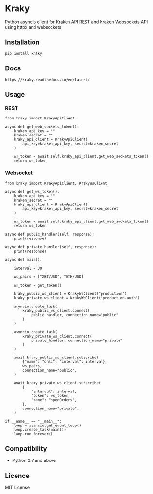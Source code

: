 # Kraky
Python asyncio client for Kraken API REST and Kraken Websockets API using httpx and websockets

## Installation 
    pip install kraky

## Docs

    https://kraky.readthedocs.io/en/latest/

## Usage

### REST

    from kraky import KrakyApiClient

    async def get_web_sockets_token():
        kraken_api_key = ""
        kraken_secret = ""
        kraky_api_client = KrakyApiClient(
            api_key=kraken_api_key, secret=kraken_secret
        )

        ws_token = await self.kraky_api_client.get_web_sockets_token()
        return ws_token

### Websocket

    from kraky import KrakyApiClient, KrakyWsClient

    async def get_ws_token():
        kraken_api_key = ""
        kraken_secret = ""
        kraky_api_client = KrakyApiClient(
            api_key=kraken_api_key, secret=kraken_secret
        )

        ws_token = await self.kraky_api_client.get_web_sockets_token()
        return ws_token

    async def public_handler(self, response):
        print(response)
    
    async def private_handler(self, response):
        print(response)

    async def main():

        interval = 30

        ws_pairs = ["XBT/USD", "ETH/USD]

        ws_token = get_token()

        kraky_public_ws_client = KrakyWsClient("production")
        kraky_private_ws_client = KrakyWsClient("production-auth")

        asyncio.create_task(
            kraky_public_ws_client.connect(
                public_handler, connection_name="public"
            )
        )

        asyncio.create_task(
            kraky_private_ws_client.connect(
                private_handler, connection_name="private"
            )
        )

        await kraky_public_ws_client.subscribe(
            {"name": "ohlc", "interval": interval},
            ws_pairs,
            connection_name="public",
        )

        await kraky_private_ws_client.subscribe(
            {
                "interval": interval,
                "token": ws_token,
                "name": "openOrders",
            },
            connection_name="private",
        )

    if __name__ == "__main__":
        loop = asyncio.get_event_loop()
        loop.create_task(main())
        loop.run_forever()

## Compatibility

- Python 3.7 and above

## Licence

MIT License